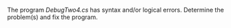 The program *DebugTwo4.cs* has syntax and/or logical errors.  Determine the problem(s) and fix the program.

